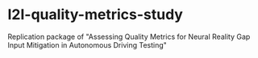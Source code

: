 # I2I-quality-metrics-study
Replication package of "Assessing Quality Metrics for Neural Reality Gap Input Mitigation in Autonomous Driving Testing"


